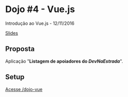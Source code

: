 # Dojo #4 - Vue.js

Introdução ao Vue.js - 12/11/2016

[Slides](http://www.slideshare.net/LusFelipeSouza1/dojo-vuejs)

## Proposta

Aplicação "**Listagem de apoiadores do _DevNaEstrada_**".

## Setup

[Acesse /dojo-vue](dojo-vue)
